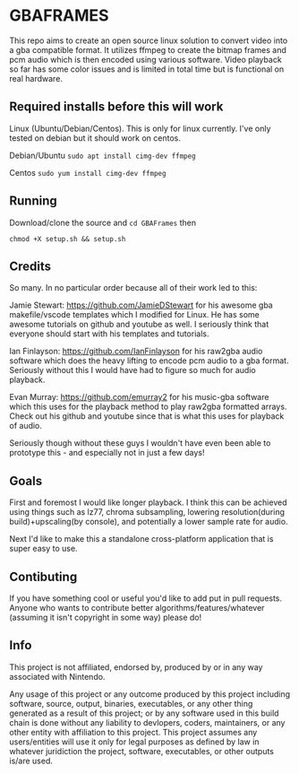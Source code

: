 # GBAFRAMES
This repo aims to create an open source linux solution to convert video
into a gba compatible format. 
It utilizes ffmpeg to create the bitmap frames and pcm audio which is then encoded using various software. Video playback so far has some color issues and is limited in total time but is functional on real hardware.

## Required installs before this will work
Linux (Ubuntu/Debian/Centos). This is only for linux currently. I've only tested on debian but it should work on centos.

Debian/Ubuntu
`sudo apt install cimg-dev ffmpeg`

Centos
`sudo yum install cimg-dev ffmpeg`


## Running
 Download/clone the source and `cd GBAFrames` then
 
`chmod +X setup.sh && setup.sh` 


## Credits
So many. In no particular order because all of their work led to this:

Jamie Stewart: https://github.com/JamieDStewart for his awesome gba makefile/vscode templates which I modified for Linux. He has some awesome tutorials on github and youtube as well. I seriously think that everyone should start with his templates and tutorials.

Ian Finlayson: https://github.com/IanFinlayson for his raw2gba audio software which does the heavy lifting to encode pcm audio to a gba format. Seriously without this I would have had to figure so much for audio playback.

Evan Murray: https://github.com/emurray2 for his music-gba software which this uses for the playback method to play raw2gba formatted arrays. Check out his github and youtube since that is what this uses for playback of audio.

Seriously though without these guys I wouldn't have even been able to prototype this - and especially not in just a few days!

## Goals
First and foremost I would like longer playback. I think this can be achieved using things such as lz77, chroma subsampling, lowering resolution(during build)+upscaling(by console), and potentially a lower sample rate for audio.

Next I'd like to make this a standalone cross-platform application that is super easy to use.

## Contibuting
If you have something cool or useful you'd like to add put in pull requests. 
Anyone who wants to contribute better algorithms/features/whatever (assuming it isn't copyright in some way) please do!

## Info
This project is not affiliated, endorsed by, produced by or in any way associated with Nintendo. 

Any usage of this project or any outcome produced by this project including software, source, output, binaries, executables, or any other thing generated as a result of this project; or by any software used in this build chain is done without any liability to devlopers, coders, maintainers, or any other entity with affiliation to this project. This project assumes any users/entities will use it only for legal purposes as defined by law in whatever juridiction the project, software, executables, or other outputs is/are used. 

